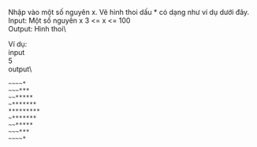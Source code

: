 Nhập vào một số nguyên x. Vẽ hình thoi dấu * có dạng như ví dụ dưới đây.\
Input: Một số nguyên x 3 <= x <= 100\
Output: Hình thoi\

Ví dụ:\
input\
5\
output\
```
~~~~*
~~~***
~~*****
~*******
*********
~*******
~~*****
~~~***
~~~~*
```
